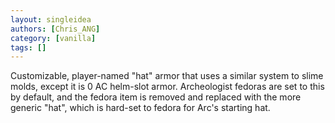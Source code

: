 ```yaml
---
layout: singleidea
authors: [Chris_ANG]
category: [vanilla]
tags: []
---
```

Customizable, player-named "hat" armor that uses a similar system to slime molds, except it is 0 AC helm-slot armor. Archeologist fedoras are set to this by default, and the fedora item is removed and replaced with the more generic "hat", which is hard-set to fedora for Arc's starting hat.
